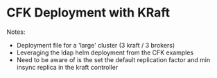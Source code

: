 # CFK Deployment with KRaft

Notes:
- Deployment file for a 'large' cluster (3 kraft / 3 brokers)
- Leveraging the ldap helm deployment from the CFK examples
- Need to be aware of is the set the default replication factor and min insync replica in the kraft controller

